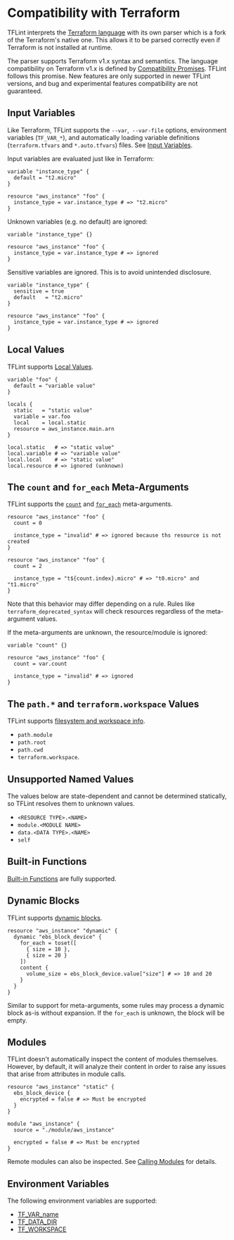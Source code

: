 # Compatibility with Terraform

TFLint interprets the [Terraform language](https://developer.hashicorp.com/terraform/language) with its own parser which is a fork of the Terraform's native one. This allows it to be parsed correctly even if Terraform is not installed at runtime.

The parser supports Terraform v1.x syntax and semantics. The language compatibility on Terraform v1.x is defined by [Compatibility Promises](https://developer.hashicorp.com/terraform/language/v1-compatibility-promises). TFLint follows this promise. New features are only supported in newer TFLint versions, and bug and experimental features compatibility are not guaranteed.

## Input Variables

Like Terraform, TFLint supports the `--var`,` --var-file` options, environment variables (`TF_VAR_*`), and automatically loading variable definitions (`terraform.tfvars` and `*.auto.tfvars`) files. See [Input Variables](https://developer.hashicorp.com/terraform/language/values/variables).

Input variables are evaluated just like in Terraform:

```hcl
variable "instance_type" {
  default = "t2.micro"
}

resource "aws_instance" "foo" {
  instance_type = var.instance_type # => "t2.micro"
}
```

Unknown variables (e.g. no default) are ignored:

```hcl
variable "instance_type" {}

resource "aws_instance" "foo" {
  instance_type = var.instance_type # => ignored
}
```

Sensitive variables are ignored. This is to avoid unintended disclosure.

```hcl
variable "instance_type" {
  sensitive = true
  default   = "t2.micro"
}

resource "aws_instance" "foo" {
  instance_type = var.instance_type # => ignored
}
```

## Local Values

TFLint supports [Local Values](https://developer.hashicorp.com/terraform/language/values/locals).

```hcl
variable "foo" {
  default = "variable value"
}

locals {
  static   = "static value"
  variable = var.foo
  local    = local.static
  resource = aws_instance.main.arn
}

local.static   # => "static value"
local.variable # => "variable value"
local.local    # => "static value"
local.resource # => ignored (unknown)
```

## The `count` and `for_each` Meta-Arguments

TFLint supports the [`count`](https://developer.hashicorp.com/terraform/language/meta-arguments/count) and [`for_each`](https://developer.hashicorp.com/terraform/language/meta-arguments/for_each) meta-arguments.

```hcl
resource "aws_instance" "foo" {
  count = 0

  instance_type = "invalid" # => ignored because ths resource is not created
}
```

```hcl
resource "aws_instance" "foo" {
  count = 2

  instance_type = "t${count.index}.micro" # => "t0.micro" and "t1.micro"
}
```

Note that this behavior may differ depending on a rule. Rules like `terraform_deprecated_syntax` will check resources regardless of the meta-argument values.

If the meta-arguments are unknown, the resource/module is ignored:

```hcl
variable "count" {}

resource "aws_instance" "foo" {
  count = var.count

  instance_type = "invalid" # => ignored
}
```

## The `path.*` and `terraform.workspace` Values

TFLint supports [filesystem and workspace info](https://developer.hashicorp.com/terraform/language/expressions/references#filesystem-and-workspace-info).

- `path.module`
- `path.root`
- `path.cwd`
- `terraform.workspace`.

## Unsupported Named Values

The values below are state-dependent and cannot be determined statically, so TFLint resolves them to unknown values.

- `<RESOURCE TYPE>.<NAME>`
- `module.<MODULE NAME>`
- `data.<DATA TYPE>.<NAME>`
- `self`

## Built-in Functions

[Built-in Functions](https://developer.hashicorp.com/terraform/language/functions) are fully supported.

## Dynamic Blocks

TFLint supports [dynamic blocks](https://developer.hashicorp.com/terraform/language/expressions/dynamic-blocks).

```hcl
resource "aws_instance" "dynamic" {
  dynamic "ebs_block_device" {
    for_each = toset([
      { size = 10 },
      { size = 20 }
    ])
    content {
      volume_size = ebs_block_device.value["size"] # => 10 and 20
    }
  }
}
```

Similar to support for meta-arguments, some rules may process a dynamic block as-is without expansion. If the `for_each` is unknown, the block will be empty.

## Modules

TFLint doesn't automatically inspect the content of modules themselves. However, by default, it will analyze their content in order to raise any issues that arise from attributes in module calls.

```hcl
resource "aws_instance" "static" {
  ebs_block_device {
    encrypted = false # => Must be encrypted
  }
}

module "aws_instance" {
  source = "./module/aws_instance"

  encrypted = false # => Must be encrypted
}
```

Remote modules can also be inspected. See [Calling Modules](./calling-modules.md) for details.

## Environment Variables

The following environment variables are supported:

- [TF_VAR_name](https://developer.hashicorp.com/terraform/cli/config/environment-variables#tf_var_name)
- [TF_DATA_DIR](https://developer.hashicorp.com/terraform/cli/config/environment-variables#tf_data_dir)
- [TF_WORKSPACE](https://developer.hashicorp.com/terraform/cli/config/environment-variables#tf_workspace)
